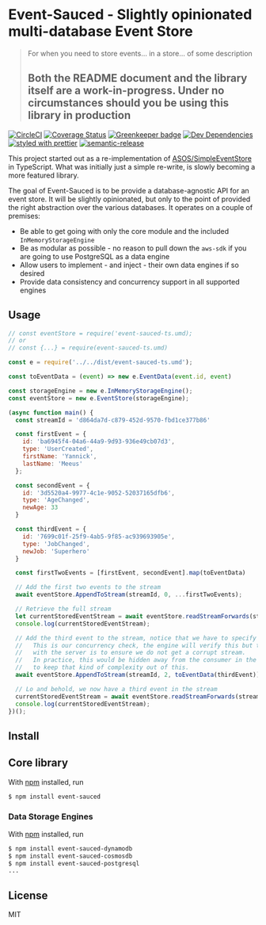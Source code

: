 # Event-Sauced - Slightly opinionated multi-database Event Store

> For when you need to store events... in a store... of some description
>## Both the README document and the library itself are a work-in-progress. Under no circumstances should you be using this library in production

[![CircleCI](https://circleci.com/gh/YannickMeeus/event-sauced-ts.svg?style=shield)](https://circleci.com/gh/YannickMeeus/event-sauced-ts)
[![Coverage Status](https://coveralls.io/repos/github/YannickMeeus/event-sauced-ts/badge.svg?branch=master)](https://coveralls.io/github/YannickMeeus/event-sauced-ts?branch=master)
[![Greenkeeper badge](https://badges.greenkeeper.io/yannickmeeus/event-sauced-ts.svg)](https://greenkeeper.io/)
[![Dev Dependencies](https://david-dm.org/YannickMeeus/event-sauced-ts/dev-status.svg)](https://david-dm.org/YannickMeeus/event-sauced-ts?type=dev)
[![styled with prettier](https://img.shields.io/badge/styled_with-prettier-ff69b4.svg)](https://github.com/prettier/prettier)
[![semantic-release](https://img.shields.io/badge/%20%20%F0%9F%93%A6%F0%9F%9A%80-semantic--release-e10079.svg)](https://github.com/semantic-release/semantic-release)

This project started out as a re-implementation of [ASOS/SimpleEventStore](https://github.com/ASOS/SimpleEventStore) in TypeScript. What was initially just a simple re-write, is slowly becoming a more featured library.

The goal of Event-Sauced is to be provide a database-agnostic API for an event store. It will be slightly opinionated, but only to the point of provided the right abstraction over the various databases. It operates on a couple of premises:

- Be able to get going with only the core module and the included `InMemoryStorageEngine`
- Be as modular as possible - no reason to pull down the `aws-sdk` if you are going to use PostgreSQL as a data engine
- Allow users to implement - and inject - their own data engines if so desired
- Provide data consistency and concurrency support in all supported engines

## Usage

```js
// const eventStore = require('event-sauced-ts.umd);
// or
// const {...} = require(event-sauced-ts.umd)

const e = require('../../dist/event-sauced-ts.umd');

const toEventData = (event) => new e.EventData(event.id, event)

const storageEngine = new e.InMemoryStorageEngine();
const eventStore = new e.EventStore(storageEngine);

(async function main() {
  const streamId = 'd864da7d-c879-452d-9570-fbd1ce377b86'

  const firstEvent = {
    id: 'ba6945f4-04a6-44a9-9d93-936e49cb07d3',
    type: 'UserCreated',
    firstName: 'Yannick',
    lastName: 'Meeus'
  };

  const secondEvent = {
    id: '3d5520a4-9977-4c1e-9052-52037165dfb6',
    type: 'AgeChanged',
    newAge: 33
  }

  const thirdEvent = {
    id: '7699c01f-25f9-4ab5-9f85-ac939693905e',
    type: 'JobChanged',
    newJob: 'Superhero'
  }

  const firstTwoEvents = [firstEvent, secondEvent].map(toEventData)

  // Add the first two events to the stream
  await eventStore.AppendToStream(streamId, 0, ...firstTwoEvents);

  // Retrieve the full stream
  let currentStoredEventStream = await eventStore.readStreamForwards(streamId)
  console.log(currentStoredEventStream);

  // Add the third event to the stream, notice that we have to specify where we think we are in the stream.
  //   This is our concurrency check, the engine will verify this but the reason we have to be in agreement
  //   with the server is to ensure we do not get a corrupt stream.
  //   In practice, this would be hidden away from the consumer in the repository or what-not, but I wanted
  //   to keep that kind of complexity out of this.
  await eventStore.AppendToStream(streamId, 2, toEventData(thirdEvent))

  // Lo and behold, we now have a third event in the stream
  currentStoredEventStream = await eventStore.readStreamForwards(streamId)
  console.log(currentStoredEventStream);
})();

```

## Install

## Core library

With [npm](https://npmjs.org/) installed, run

```sh
$ npm install event-sauced
```

### Data Storage Engines

With [npm](https://npmjs.org/) installed, run

```sh
$ npm install event-sauced-dynamodb
$ npm install event-sauced-cosmosdb
$ npm install event-sauced-postgresql
...
```

## License

MIT

